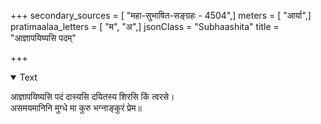 +++
secondary_sources = [ "महा-सुभाषित-सङ्ग्रहः - 4504",]
meters = [ "आर्या",]
pratimaalaa_letters = [ "म", "अ",]
jsonClass = "Subhaashita"
title = "आज्ञापयिष्यसि पदम्"

+++

<details open><summary>Text</summary>

आज्ञापयिष्यसि पदं दास्यसि दयितस्य शिरसि किं त्वरसे।  
असमयमानिनि मुग्धे मा कुरु भग्नाङ्कुरं प्रेम॥
</details>

